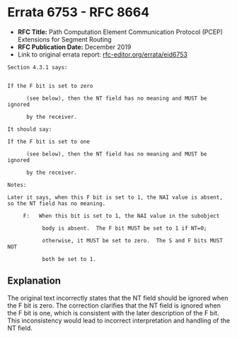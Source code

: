 # Errata 6753 - RFC 8664

- **RFC Title:** Path Computation Element Communication Protocol (PCEP) Extensions for Segment Routing
- **RFC Publication Date:** December 2019
- Link to original errata report: [rfc-editor.org/errata/eid6753](https://www.rfc-editor.org/errata/eid6753)

```
Section 4.3.1 says:


If the F bit is set to zero
      (see below), then the NT field has no meaning and MUST be ignored
      by the receiver. 

It should say:

If the F bit is set to one
      (see below), then the NT field has no meaning and MUST be ignored
      by the receiver. 

Notes:

Later it says, when this F bit is set to 1, the NAI value is absent, so the NT field has no meaning. 
     F:   When this bit is set to 1, the NAI value in the subobject
           body is absent.  The F bit MUST be set to 1 if NT=0;
           otherwise, it MUST be set to zero.  The S and F bits MUST NOT
           both be set to 1.
```

## Explanation

The original text incorrectly states that the NT field should be ignored when the F bit is zero. The correction clarifies that the NT field is ignored when the F bit is one, which is consistent with the later description of the F bit. This inconsistency would lead to incorrect interpretation and handling of the NT field.
